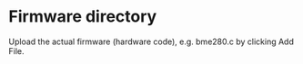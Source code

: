 # Firmware directory
Upload the actual firmware (hardware code), e.g. bme280.c by clicking Add File.
